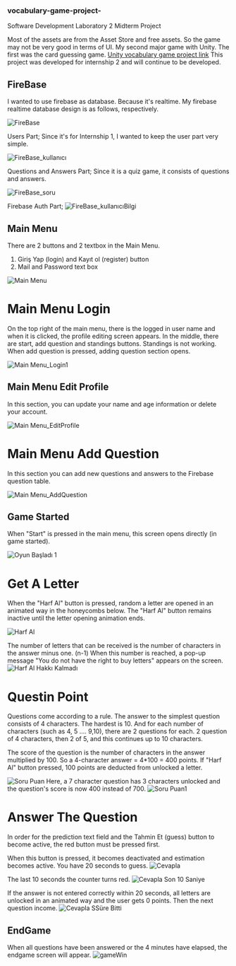 ### vocabulary-game-project-
Software Development Laboratory 2 Midterm Project

Most of the assets are from the Asset Store and free assets. So the game may not be very good in terms of UI. My second major game with Unity. The first was the card guessing game. [Unity vocabulary game project link](https://github.com/MyscherzoTR/Unity-vocabulary-game-project) This project was developed for internship 2 and will continue to be developed.

## FireBase

I wanted to use firebase as database. Because it's realtime. My firebase realtime database design is as follows, respectively.

![FireBase](https://user-images.githubusercontent.com/51875713/132956970-ef8f7056-91fc-4812-8b48-096dd0d6d8ec.png)


Users Part; Since it's for Internship 1, I wanted to keep the user part very simple.

![FireBase_kullanıcı](https://user-images.githubusercontent.com/51875713/132956971-702d0928-786a-48d1-b9fc-50ef76e07bb6.png)

Questions and Answers Part; Since it is a quiz game, it consists of questions and answers.

![FireBase_soru](https://user-images.githubusercontent.com/51875713/132956973-415a9bb7-7f03-489d-8370-55bff9e17bb6.png)

Firebase Auth Part;
![FireBase_kullanıcıBilgi](https://user-images.githubusercontent.com/51875713/132956972-451d72fe-504c-4715-a8f3-7e3bfaae4a16.png)


## Main Menu
There are 2 buttons and 2 textbox in the Main Menu. 
1. Giriş Yap (login) and Kayıt ol (register) button
2. Mail and Password text box

![Main Menu](https://user-images.githubusercontent.com/51875713/132955545-7f03684a-59d3-40e2-913b-0a58eb9575c8.png)

# Main Menu Login
On the top right of the main menu, there is the logged in user name and when it is clicked, the profile editing screen appears. In the middle, there are start, add question and standings buttons. Standings is not working. When add question is pressed, adding question section opens.

![Main Menu_Login1](https://user-images.githubusercontent.com/51875713/132955551-5086b8d0-fadc-46ca-bad0-e8e45e16e3ca.png)

## Main Menu Edit Profile
In this section, you can update your name and age information or delete your account.

![Main Menu_EditProfile](https://user-images.githubusercontent.com/51875713/132955549-6613a2d8-836b-4b6d-ad5c-4e209174b323.png)

# Main Menu Add Question
In this section you can add new questions and answers to the Firebase question table.


![Main Menu_AddQuestion](https://user-images.githubusercontent.com/51875713/132955548-2f4be538-156b-4a4c-8037-1384384ca317.png)


## Game Started
When "Start" is pressed in the main menu, this screen opens directly (in game started).

![Oyun Başladı 1](https://user-images.githubusercontent.com/51875713/136702644-08047402-4215-4c26-867d-1a8756d8f60c.png)


# Get A Letter
When the "Harf Al" button is pressed, random a letter are opened in an animated way in the honeycombs below. The "Harf Al" button remains inactive until the letter opening animation ends.

![Harf Al](https://user-images.githubusercontent.com/51875713/136702642-9627a6c9-7fbd-4369-9b78-509f399d7d50.png)

The number of letters that can be received is the number of characters in the answer minus one. (n-1) When this number is reached, a pop-up message "You do not have the right to buy letters" appears on the screen.
![Harf Al Hakkı Kalmadı](https://user-images.githubusercontent.com/51875713/136702640-70c68334-c1ca-4693-876d-47419368d9ca.png)

# Questin Point
Questions come according to a rule. The answer to the simplest question consists of 4 characters. The hardest is 10. And for each number of characters (such as 4, 5 .... 9,10), there are 2 questions for each. 2 question of 4 characters, then 2 of 5, and this continues up to 10 characters.

The score of the question is the number of characters in the answer multiplied by 100. So a 4-character answer = 4*100 = 400 points.
If "Harf Al" button pressed, 100 points are deducted from unlocked a letter.

![Soru Puan](https://user-images.githubusercontent.com/51875713/136702646-d48c09b7-8063-4c25-ade1-47c3cddb8699.png)
Here, a 7 character question has 3 characters unlocked and the question's score is now 400 instead of 700.
![Soru Puan1](https://user-images.githubusercontent.com/51875713/136702633-2eb300a4-9021-4958-8f13-e35b1100631c.png)

# Answer The Question
In order for the prediction text field and the Tahmin Et (guess) button to become active, the red button must be pressed first.

When this button is pressed, it becomes deactivated and estimation becomes active. You have 20 seconds to guess.
![Cevapla](https://user-images.githubusercontent.com/51875713/136702636-673fa392-cc15-40cd-93a7-823676b6e371.png)

The last 10 seconds the counter turns red.
![Cevapla Son 10 Saniye](https://user-images.githubusercontent.com/51875713/136702634-0025bf9f-94e0-4134-b636-feff5931c15b.png)

If the answer is not entered correctly within 20 seconds, all letters are unlocked in an animated way and the user gets 0 points. Then the next question income.
![Cevapla SSüre Bitti](https://user-images.githubusercontent.com/51875713/136702635-885578c7-1af6-4951-b126-dfb50ccd9a14.png)

## EndGame

When all questions have been answered or the 4 minutes have elapsed, the endgame screen will appear.
![gameWin](https://user-images.githubusercontent.com/51875713/136702638-580c14f2-8cd3-4667-9865-ad0d799b13cc.png)

